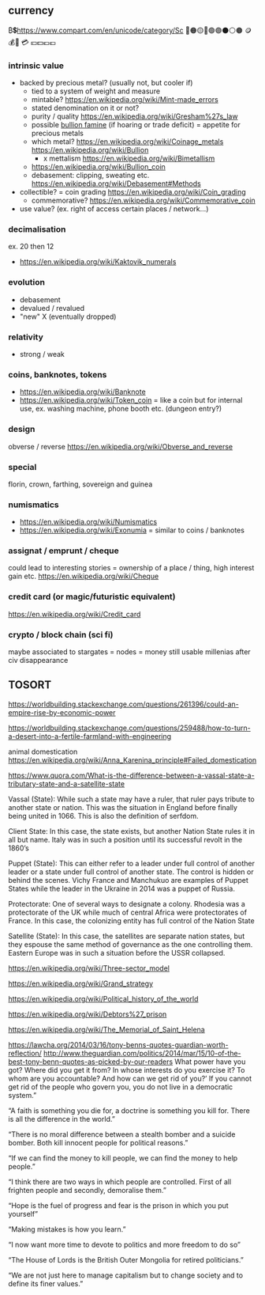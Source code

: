 

## currency
₿💲https://www.compart.com/en/unicode/category/Sc
🔴🟠🟡🔵🟢🟣⚫️⚪️🟤
🪙💰💎
💳
💴💵💶💷

### intrinsic value
- backed by precious metal? (usually not, but cooler if)
  - tied to a system of weight and measure
  - mintable? https://en.wikipedia.org/wiki/Mint-made_errors
  - stated denomination on it or not?
  - purity / quality https://en.wikipedia.org/wiki/Gresham%27s_law
  - possible [bullion famine](https://en.wikipedia.org/wiki/Great_Bullion_Famine) (if hoaring or trade deficit) = appetite for precious metals
  - which metal? https://en.wikipedia.org/wiki/Coinage_metals https://en.wikipedia.org/wiki/Bullion
    - x mettalism https://en.wikipedia.org/wiki/Bimetallism
  - https://en.wikipedia.org/wiki/Bullion_coin
  - debasement: clipping, sweating etc. https://en.wikipedia.org/wiki/Debasement#Methods
- collectible? = coin grading https://en.wikipedia.org/wiki/Coin_grading
  - commemorative? https://en.wikipedia.org/wiki/Commemorative_coin
- use value? (ex. right of access certain places / network...)

### decimalisation
ex. 20 then 12
- https://en.wikipedia.org/wiki/Kaktovik_numerals

### evolution
- debasement
- devalued / revalued
- "new" X (eventually dropped)

### relativity
- strong / weak

### coins, banknotes, tokens
- https://en.wikipedia.org/wiki/Banknote
- https://en.wikipedia.org/wiki/Token_coin = like a coin but for internal use, ex. washing machine, phone booth etc. (dungeon entry?)

### design
obverse / reverse https://en.wikipedia.org/wiki/Obverse_and_reverse

### special
florin, crown, farthing, sovereign and guinea

### numismatics
- https://en.wikipedia.org/wiki/Numismatics
- https://en.wikipedia.org/wiki/Exonumia = similar to coins / banknotes

### assignat / emprunt / cheque
could lead to interesting stories = ownership of a place / thing, high interest gain etc.
https://en.wikipedia.org/wiki/Cheque

### credit card (or magic/futuristic equivalent)
https://en.wikipedia.org/wiki/Credit_card

### crypto / block chain (sci fi)
maybe associated to stargates = nodes = money still usable millenias after civ disappearance

## TOSORT

https://worldbuilding.stackexchange.com/questions/261396/could-an-empire-rise-by-economic-power

https://worldbuilding.stackexchange.com/questions/259488/how-to-turn-a-desert-into-a-fertile-farmland-with-engineering

animal domestication https://en.wikipedia.org/wiki/Anna_Karenina_principle#Failed_domestication


https://www.quora.com/What-is-the-difference-between-a-vassal-state-a-tributary-state-and-a-satellite-state

Vassal (State): While such a state may have a ruler, that ruler pays tribute to another state or nation. This was the situation in England before finally being united in 1066. This is also the definition of serfdom.

Client State: In this case, the state exists, but another Nation State rules it in all but name. Italy was in such a position until its successful revolt in the 1860’s

Puppet (State): This can either refer to a leader under full control of another leader or a state under full control of another state. The control is hidden or behind the scenes. Vichy France and Manchukuo are examples of Puppet States while the leader in the Ukraine in 2014 was a puppet of Russia.

Protectorate: One of several ways to designate a colony. Rhodesia was a protectorate of the UK while much of central Africa were protectorates of France. In this case, the colonizing entity has full control of the Nation State

Satellite (State): In this case, the satellites are separate nation states, but they espouse the same method of governance as the one controlling them. Eastern Europe was in such a situation before the USSR collapsed.


https://en.wikipedia.org/wiki/Three-sector_model

https://en.wikipedia.org/wiki/Grand_strategy

https://en.wikipedia.org/wiki/Political_history_of_the_world

https://en.wikipedia.org/wiki/Debtors%27_prison

https://en.wikipedia.org/wiki/The_Memorial_of_Saint_Helena


https://lawcha.org/2014/03/16/tony-benns-quotes-guardian-worth-reflection/ http://www.theguardian.com/politics/2014/mar/15/10-of-the-best-tony-benn-quotes-as-picked-by-our-readers
What power have you got? Where did you get it from? In whose interests do you exercise it? To whom are you accountable? And how can we get rid of you?’ If you cannot get rid of the people who govern you, you do not live in a democratic system.”

“A faith is something you die for, a doctrine is something you kill for. There is all the difference in the world.”

“There is no moral difference between a stealth bomber and a suicide bomber. Both kill innocent people for political reasons.”

“If we can find the money to kill people, we can find the money to help people.”

“I think there are two ways in which people are controlled. First of all frighten people and secondly, demoralise them.”

“Hope is the fuel of progress and fear is the prison in which you put yourself”

“Making mistakes is how you learn.”

“I now want more time to devote to politics and more freedom to do so”

“The House of Lords is the British Outer Mongolia for retired politicians.”

“We are not just here to manage capitalism but to change society and to define its finer values.”
